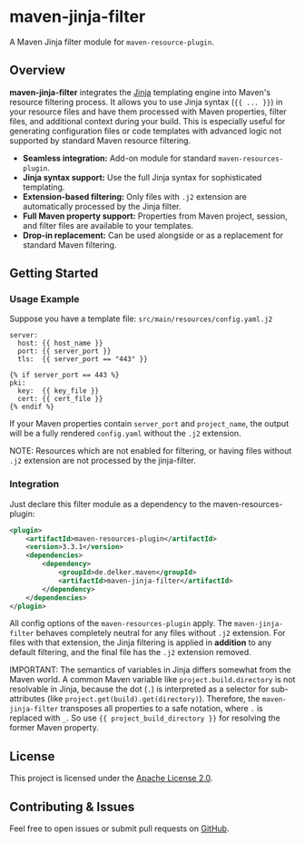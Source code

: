 # maven-jinja-filter

A Maven Jinja filter module for `maven-resource-plugin`.

## Overview

**maven-jinja-filter** integrates the [Jinja](https://jinja.palletsprojects.com/) templating engine into Maven's resource filtering process. 
It allows you to use Jinja syntax (`{{ ... }}`) in your resource files and have them processed with Maven properties, filter files, and additional context during your build. 
This is especially useful for generating configuration files or code templates with advanced logic not supported by standard Maven resource filtering.

- **Seamless integration:** Add-on module for standard `maven-resources-plugin`.
- **Jinja syntax support:** Use the full Jinja syntax for sophisticated templating.
- **Extension-based filtering:** Only files with `.j2` extension are automatically processed by the Jinja filter.
- **Full Maven property support:** Properties from Maven project, session, and filter files are available to your templates.
- **Drop-in replacement:** Can be used alongside or as a replacement for standard Maven filtering.

## Getting Started

### Usage Example

Suppose you have a template file: `src/main/resources/config.yaml.j2`

```jinja
server:
  host: {{ host_name }}
  port: {{ server_port }}
  tls:  {{ server_port == "443" }}

{% if server_port == 443 %}
pki:
  key:  {{ key_file }}
  cert: {{ cert_file }}
{% endif %} 
```

If your Maven properties contain `server_port` and `project_name`, the output will be a fully rendered `config.yaml` without the `.j2` extension.

NOTE: Resources which are not enabled for filtering, or having files without `.j2` extension are not processed by the jinja-filter.  

### Integration

Just declare this filter module as a dependency to the maven-resources-plugin:

```xml
<plugin>
    <artifactId>maven-resources-plugin</artifactId>
    <version>3.3.1</version>
    <dependencies>
        <dependency>
            <groupId>de.delker.maven</groupId>
            <artifactId>maven-jinja-filter</artifactId>
        </dependency>
    </dependencies>
</plugin>
```

All config options of the `maven-resources-plugin` apply.
The `maven-jinja-filter` behaves completely neutral for any files without `.j2` extension.
For files with that extension, the Jinja filtering is applied in **addition** to any default filtering, and the final file has the `.j2` extension removed.

IMPORTANT:
The semantics of variables in Jinja differs somewhat from the Maven world.
A common Maven variable like `project.build.directory` is not resolvable in Jinja, because the dot (`.`) is interpreted as a selector for sub-attributes (like `project.get(build).get(directory)`).
Therefore, the `maven-jinja-filter` transposes all properties to a safe notation, where `.` is replaced with `_`.
So use `{{ project_build_directory }}` for resolving the former Maven property.

## License

This project is licensed under the [Apache License 2.0](LICENSE).

## Contributing & Issues

Feel free to open issues or submit pull requests on [GitHub](https://github.com/jdelker/maven-jinja-filter).